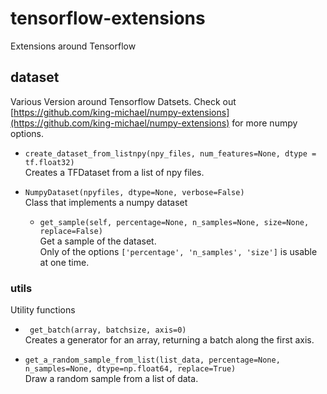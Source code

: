 # tensorflow-extensions
Extensions around Tensorflow


## dataset
Various Version around Tensorflow Datsets.
Check out [https://github.com/king-michael/numpy-extensions](https://github.com/king-michael/numpy-extensions) for more numpy options.


* `create_dataset_from_listnpy(npy_files, num_features=None, dtype = tf.float32)` <br>
    Creates a TFDataset from a list of npy files.

* `NumpyDataset(npyfiles, dtype=None, verbose=False)` <br>
    Class that implements a numpy dataset 
    * `get_sample(self, percentage=None, n_samples=None, size=None, replace=False)` <br>
        Get a sample of the dataset. <br>
        Only of the options `['percentage', 'n_samples', 'size']` is usable at one time.

### utils
Utility functions      
* ` get_batch(array, batchsize, axis=0)` <br>
    Creates a generator for an array, returning a batch along the first axis.
        
* `get_a_random_sample_from_list(list_data, percentage=None, n_samples=None, dtype=np.float64, replace=True)` <br>
    Draw a random sample from a list of data.
    
